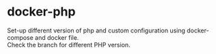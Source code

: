 # docker-php  
Set-up different version of php and custom configuration using docker-compose and docker file.   
Check the branch for different PHP version.  
